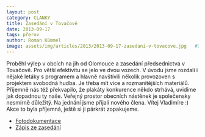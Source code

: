 ```yaml
---
layout: post
category: CLANKY
title: Zasedání v Tovačově
date: 2013-09-17
tags: přerov
author: Roman Kümmel
image: assets/img/articles/2013/2013-09-17-zasedani-v-tovacove.jpg   #751x422 pixelu
---
```

Proběhl výlep v obcích na jih od Olomouce a zasedání předsednictva v Tovačově. Pro větší efektivitu se jelo ve dvou vozech. V úvodu jsme rozdali i nějaké letáky s programem a hlavně navštívili několik provozoven s projektem svobodná hudba. Je třeba mít více a rozmanitějších materiálů. Příjemně nás též překvapilo, že plakáty konkurence někdo strhává, uvidíme jak dopadnou ty naše. Veřejný prostor obecních nástěnek je společensky nesmírně důležitý. Na jednání jsme přijali nového člena. Vítej Vladimíre :) Akce to byla příjemná, ještě si ji párkrát zopakujeme.

* [Fotodokumentace](http://www.bartovic.cz/Zasedani%20v%20Tovacov/)
* [Zápis ze zasedání](https://wiki.pirati.cz/regiony/olomoucko/pks/6_2013)